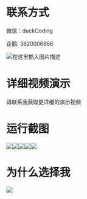 # 联系方式

微信：duckCoding

企鹅: 3820006966

![在这里插入图片描述](http://upload.cxycsx.vip/91ab4bcb4f2c4c6db86365bb6d6e9c62.jpeg)

# 详细视频演示

请联系我获取更详细的演示视频

# 运行截图

![](http://www.bysj52.com/uploadfile/ueditor/image/202306/%E6%AF%95%E8%AE%BEweixin281%E5%B0%8F%E7%A8%8B%E5%BA%8F%E5%9B%BD%E4%BA%A7%E5%8A%A8%E6%BC%AB%E8%AE%BA%E5%9D%9B+ssm%E6%AF%95%E4%B8%9A%E8%AE%BE%E8%AE%A1/3.png)![](http://www.bysj52.com/uploadfile/ueditor/image/202306/%E6%AF%95%E8%AE%BEweixin281%E5%B0%8F%E7%A8%8B%E5%BA%8F%E5%9B%BD%E4%BA%A7%E5%8A%A8%E6%BC%AB%E8%AE%BA%E5%9D%9B+ssm%E6%AF%95%E4%B8%9A%E8%AE%BE%E8%AE%A1/1.png)![](http://www.bysj52.com/uploadfile/ueditor/image/202306/%E6%AF%95%E8%AE%BEweixin281%E5%B0%8F%E7%A8%8B%E5%BA%8F%E5%9B%BD%E4%BA%A7%E5%8A%A8%E6%BC%AB%E8%AE%BA%E5%9D%9B+ssm%E6%AF%95%E4%B8%9A%E8%AE%BE%E8%AE%A1/2.png)![](http://www.bysj52.com/uploadfile/ueditor/image/202306/%E6%AF%95%E8%AE%BEweixin281%E5%B0%8F%E7%A8%8B%E5%BA%8F%E5%9B%BD%E4%BA%A7%E5%8A%A8%E6%BC%AB%E8%AE%BA%E5%9D%9B+ssm%E6%AF%95%E4%B8%9A%E8%AE%BE%E8%AE%A1/4.png)![](http://www.bysj52.com/uploadfile/ueditor/image/202306/%E6%AF%95%E8%AE%BEweixin281%E5%B0%8F%E7%A8%8B%E5%BA%8F%E5%9B%BD%E4%BA%A7%E5%8A%A8%E6%BC%AB%E8%AE%BA%E5%9D%9B+ssm%E6%AF%95%E4%B8%9A%E8%AE%BE%E8%AE%A1/5.png)

# 为什么选择我

![](http://upload.cxycsx.vip/%E7%A8%8B%E5%BA%8F%E8%AE%BE%E8%AE%A1.png)

